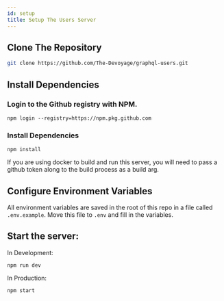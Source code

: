 ```yaml
---
id: setup
title: Setup The Users Server
---
```


## Clone The Repository

```bash
git clone https://github.com/The-Devoyage/graphql-users.git
```

## Install Dependencies

### Login to the Github registry with NPM.

```
npm login --registry=https://npm.pkg.github.com
```

### Install Dependencies

```
npm install
```

If you are using docker to build and run this server, you will need to pass a github token along to the build process as a build arg.

## Configure Environment Variables

All environment variables are saved in the root of this repo in a file called `.env.example`. Move this file to `.env` and fill in the variables.

## Start the server:

In Development:

```
npm run dev
```

In Production:

```
npm start
```
